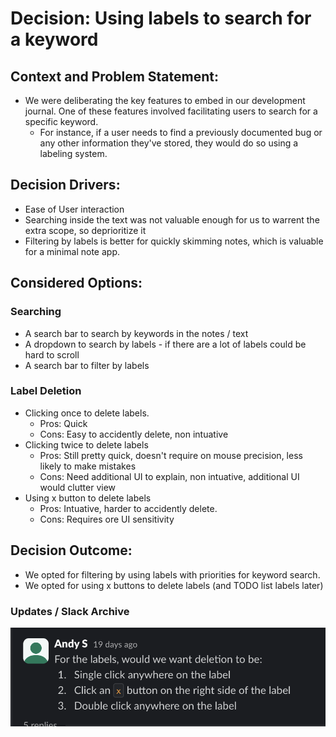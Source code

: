 # Decision: Using labels to search for a keyword

## Context and Problem Statement:

- We were deliberating the key features to embed in our development journal. One of these features involved facilitating users to search for a specific keyword.
  - For instance, if a user needs to find a previously documented bug or any other information they've stored, they would do so using a labeling system.

## Decision Drivers:

- Ease of User interaction
- Searching inside the text was not valuable enough for us to warrent the extra scope, so deprioritize it
- Filtering by labels is better for quickly skimming notes, which is valuable for a minimal note app.

## Considered Options:

### Searching

- A search bar to search by keywords in the notes / text
- A dropdown to search by labels - if there are a lot of labels could be hard to scroll
- A search bar to filter by labels

### Label Deletion

- Clicking once to delete labels.
  - Pros: Quick
  - Cons: Easy to accidently delete, non intuative
- Clicking twice to delete labels
  - Pros: Still pretty quick, doesn't require on mouse precision, less likely to make mistakes
  - Cons: Need additional UI to explain, non intuative, additional UI would clutter view
- Using x button to delete labels
  - Pros: Intuative, harder to accidently delete.
  - Cons: Requires ore UI sensitivity

## Decision Outcome:

- We opted for filtering by using labels with priorities for keyword search.
- We opted for using x buttons to delete labels (and TODO list labels later)

### Updates / Slack Archive

![X Button Discussion](XButtonDiscussion.png)
